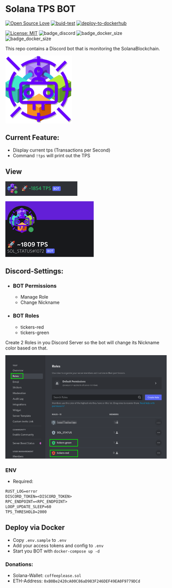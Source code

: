 # Solana TPS BOT

[![Open Source Love](https://badges.frapsoft.com/os/v1/open-source.svg?v=103)](https://github.com/ellerbrock/open-source-badges/)
[![buid-test](https://github.com/DerZwergGimli/solana_tps_bot/actions/workflows/docker-publish.yml/badge.svg)](https://github.com/DerZwergGimli/SolanaStatus_BOT/actions/workflows/rust.yml)
[![deploy-to-dockerhub](https://github.com/DerZwergGimli/solana_tps_bot/actions/workflows/docker-publish.yml/badge.svg)](https://github.com/DerZwergGimli/SolanaStatus_BOT/actions/workflows/docker.yml)

[![License: MIT](https://img.shields.io/badge/License-MIT-yellow.svg)](https://opensource.org/licenses/MIT)
![badge_discord](https://badgen.net/badge/icon/discord?icon=discord&label)
![badge_docker_size](https://badgen.net/docker/pulls/derzwerggimli/solana_tps_bot)
![badge_docker_size](https://badgen.net/docker/size/derzwerggimli/solana_tps_bot)

This repo contains a Discord bot that is monitoring the SolanaBlockchain.

!["bot icon""](icon.drawio.png)

## Current Feature:

- Display current tps (Transactions per Second)
- Command `!tps` will print out the TPS

## View

!["bot View1""](dc_view2.png)

!["bot view2""](dc_view1.png)

## Discord-Settings:

- ### BOT Permissions
    - Manage Role
    - Change Nickname
- ### BOT Roles
    - tickers-red
    - tickers-green

Create 2 Roles in you Discord Server so the bot will change its Nickname color based on that.

!["bot roles""](dc_roles.png)

### ENV

- Required:

```gitignore
RUST_LOG=error
DISCORD_TOKEN=<DISCORD_TOKEN>
RPC_ENDPOINT=<RPC_ENDPOINT>
LOOP_UPDATE_SLEEP=60
TPS_THRESHOLD=2000
```

## Deploy via Docker

- Copy `.env.sample` to `.env`
- Add your access tokens and config to `.env`
- Start you BOT with `docker-compose up -d`

### Donations:

- Solana-Wallet: `coffeeplease.sol`
- ETH-Address: `0xB0Be2420cA00C86aD983F246DEF49EA0F9779DCd`
